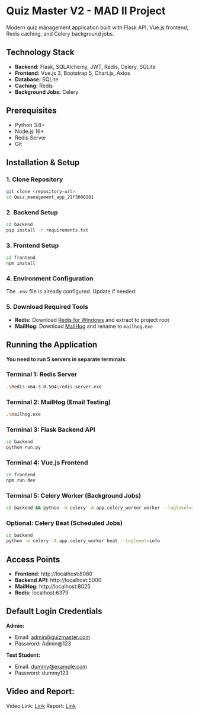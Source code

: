 # Quiz Master V2 - MAD II Project

Modern quiz management application built with Flask API, Vue.js frontend, Redis caching, and Celery background jobs.

## Technology Stack

- **Backend:** Flask, SQLAlchemy, JWT, Redis, Celery, SQLite
- **Frontend:** Vue.js 3, Bootstrap 5, Chart.js, Axios
- **Database:** SQLite
- **Caching:** Redis
- **Background Jobs:** Celery

## Prerequisites

- Python 3.8+
- Node.js 16+
- Redis Server
- Git

## Installation & Setup

### 1. Clone Repository

```bash
git clone <repository-url>
cd Quiz_management_app_21f3000201
```

### 2. Backend Setup

```bash
cd backend
pip install -r requirements.txt
```

### 3. Frontend Setup

```bash
cd frontend
npm install
```

### 4. Environment Configuration

The `.env` file is already configured. Update if needed:

### 5. Download Required Tools

- **Redis:** Download [Redis for Windows](https://github.com/microsoftarchive/redis/releases/download/win-3.0.504/Redis-x64-3.0.504.zip) and extract to project root
- **MailHog:** Download [MailHog](https://github.com/mailhog/MailHog/releases/download/v1.0.1/MailHog_windows_amd64.exe) and rename to `mailhog.exe`

## Running the Application

**You need to run 5 servers in separate terminals:**

### Terminal 1: Redis Server

```bash
.\Redis-x64-3.0.504\redis-server.exe
```

### Terminal 2: MailHog (Email Testing)

```bash
.\mailhog.exe
```

### Terminal 3: Flask Backend API

```bash
cd backend
python run.py
```

### Terminal 4: Vue.js Frontend

```bash
cd frontend
npm run dev
```

### Terminal 5: Celery Worker (Background Jobs)

```bash
cd backend && python -m celery -A app.celery_worker worker --loglevel=info --pool=solo
```

### Optional: Celery Beat (Scheduled Jobs)

```bash
cd backend
python -m celery -A app.celery_worker beat --loglevel=info
```

## Access Points

- **Frontend:** http://localhost:8080
- **Backend API:** http://localhost:5000
- **MailHog:** http://localhost:8025
- **Redis:** localhost:6379

## Default Login Credentials

**Admin:**

- Email: admin@quizmaster.com
- Password: Admin@123

**Test Student:**

- Email: dummy@example.com
- Password: dummy123

## Video and Report:
Video Link: [Link](https://drive.google.com/file/d/1oOhgWDHy1l-jOmDEh7A2zmPevMoH_XW6/view?usp=sharing)
Report: [Link](https://drive.google.com/file/d/1_-skdLAB9mZPlI_Uz5YOurAqwO9Uh9wK/view?usp=sharing)